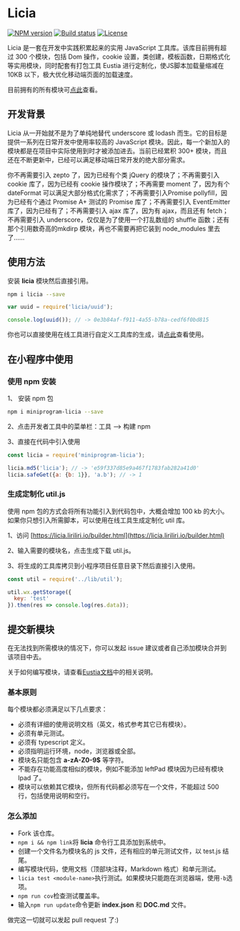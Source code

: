 # Licia

[![NPM version][npm-image]][npm-url]
[![Build status][travis-image]][travis-url]
[![License][license-image]][npm-url]

[npm-image]: https://img.shields.io/npm/v/licia.svg
[npm-url]: https://npmjs.org/package/licia
[travis-image]: https://img.shields.io/travis/liriliri/licia.svg
[travis-url]: https://travis-ci.org/liriliri/licia
[license-image]: https://img.shields.io/npm/l/licia.svg

Licia 是一套在开发中实践积累起来的实用 JavaScript 工具库。该库目前拥有超过 300 个模块，包括 Dom 操作，cookie 设置，类创建，模板函数，日期格式化等实用模块，同时配套有打包工具 Eustia 进行定制化，使JS脚本加载量缩减在 10KB 以下，极大优化移动端页面的加载速度。

目前拥有的所有模块可[点此](https://licia.liriliri.io/module_cn.html)查看。

## 开发背景

Licia 从一开始就不是为了单纯地替代 underscore 或 lodash 而生。它的目标是提供一系列在日常开发中使用率较高的 JavaScript 模块。因此，每一个新加入的模块都是在项目中实际使用到时才被添加进去。当前已经累积 300+ 模块，而且还在不断更新中，已经可以满足移动端日常开发的绝大部分需求。

你不再需要引入 zepto 了，因为已经有个类 jQuery 的模块了；不再需要引入 cookie 库了，因为已经有 cookie 操作模块了；不再需要 moment 了，因为有个 dateFormat 可以满足大部分格式化需求了；不再需要引入Promise pollyfill，因为已经有个通过 Promise A+ 测试的 Promise 库了；不再需要引入 EventEmitter 库了，因为已经有了；不再需要引入 ajax 库了，因为有 ajax，而且还有 fetch；不再需要引入 underscore，仅仅是为了使用一个打乱数组的 shuffle 函数；还有那个引用数奇高的mkdirp 模块，再也不需要再把它装到 node_modules 里去了……

## 使用方法

安装 **licia** 模块然后直接引用。

```bash
npm i licia --save
```

```javascript
var uuid = require('licia/uuid');

console.log(uuid()); // -> 0e3b84af-f911-4a55-b78a-cedf6f0bd815
```

你也可以直接使用在线工具进行自定义工具库的生成，请[点此](https://eustia.liriliri.io/builder.html)查看使用。

## 在小程序中使用

### 使用 npm 安装

1、 安装 npm 包

```bash
npm i miniprogram-licia --save
```

2、点击开发者工具中的菜单栏：工具 --> 构建 npm

3、直接在代码中引入使用

```javascript
const licia = require('miniprogram-licia');

licia.md5('licia'); // -> 'e59f337d85e9a467f1783fab282a41d0'
licia.safeGet({a: {b: 1}}, 'a.b'); // -> 1
```

### 生成定制化 util.js

使用 npm 包的方式会将所有功能引入到代码包中，大概会增加 100 kb 的大小。如果你只想引入所需脚本，可以使用在线工具生成定制化 util 库。

1、访问 [https://licia.liriliri.io/builder.html](https://licia.liriliri.io/builder.html)

2、输入需要的模块名，点击生成下载 util.js。

3、将生成的工具库拷贝到小程序项目任意目录下然后直接引入使用。

```javascript
const util = require('../lib/util');

util.wx.getStorage({
  key: 'test'
}).then(res => console.log(res.data));
```

## 提交新模块

在无法找到所需模块的情况下，你可以发起 issue 建议或者自己添加模块合并到该项目中去。

关于如何编写模块，请查看[Eustia文档](https://eustia.liriliri.io/docs.html#create-module)中的相关说明。

### 基本原则

每个模块都必须满足以下几点要求：

* 必须有详细的使用说明文档（英文，格式参考其它已有模块）。
* 必须有单元测试。
* 必须有 typescript 定义。
* 必须指明运行环境，node，浏览器或全部。
* 模块名只能包含 **a-zA-Z0-9$** 等字符。
* 不能存在功能高度相似的模块，例如不能添加 leftPad 模块因为已经有模块 lpad 了。
* 模块可以依赖其它模块，但所有代码都必须写在一个文件，不能超过 500 行，包括使用说明和空行。

### 怎么添加

* Fork 该仓库。
* `npm i && npm link`将 **licia** 命令行工具添加到系统中。
* 创建一个文件名为模块名的 js 文件，还有相应的单元测试文件，以 test.js 结尾。
* 编写模块代码，使用文档（顶部块注释，Markdown 格式）和单元测试。
* `licia test <module-name>`执行测试。如果模块只能跑在浏览器端，使用`-b`选项。
* `npm run cov`检查测试覆盖率。
* 输入`npm run update`命令更新 **index.json** 和 **DOC.md** 文件。

做完这一切就可以发起 pull request 了:)
